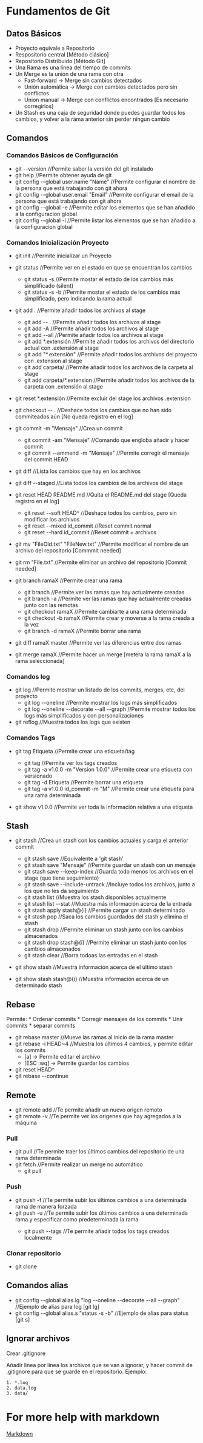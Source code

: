 # Fundamentos de Git

## Datos Básicos

* Proyecto equivale a Repositorio
* Respositorio central [Método clásico]
* Repositorio Distribuido [Método Git]
* Una Rama es una línea del tiempo de commits
* Un Merge es la unión de una rama con otra
    * Fast-forward -> Merge sin cambios detectados
    * Unión automática -> Merge con cambios detectados pero sin conflictos
    * Union manual -> Merge con conflictos encontrados [Es necesario corregirlos]
* Un Stash es una caja de seguridad donde puedes guardar todos los cambios, y volver a la rama anterior
sin perder ningun cambio

## Comandos

### Comandos Básicos de Configuración

* git --version                           //Permite saber la versión del git instalado
* git help                                //Permite obtener ayuda de git
* git config --global user.name "Name"    //Permite configurar el nombre de la persona que está trabajando con git ahora
* git config --global user.email "Email"  //Permite configurar el email de la persona que está trabajando con git ahora
* git config --global -e                  //Permite editar los elementos que se han añadido a la configuracion global
* git config --global -l                  //Permite listar los elementos que se han añadido a la configuracion global

### Comandos Inicialización Proyecto

* git init                                //Permite inicializar un Proyecto

* git status                              //Permite ver en el estado en que se encuentran los cambios
    * git status -s                       //Permite mostar el estado de los cambios más simplificado (silent)
    * git status -s -b                    //Permite mostar el estado de los cambios más simplificado, pero indicando la rama actual

* git add .                               //Permite añadir todos los archivos al stage
    * git add -- .                            //Permite añadir todos los archivos al stage
    * git add -A                              //Permite añadir todos los archivos al stage
    * git add --all                           //Permite añadir todos los archivos al stage
    * git add *.extensión                     //Permite añadir todos los archivos del directorio actual con .extensión al stage
    * git add "*.extensión"                   //Permite añadir todos los archivos del proyecto con .extension al stage
    * git add carpeta/                        //Permite añadir todos los archivos de la carpeta al stage
    * git add carpeta/*.extension             //Permite añadir todos los archivos de la carpeta con .extensión al stage

* git reset *.extensión                   //Permite excluir del stage los archivos .extension
* git checkout -- .                       //Deshace todos los cambios que no han sido commiteados aún [No queda registro en el log]

* git commit -m "Mensaje"                 //Crea un commit
    * git commit -am "Mensaje"                //Comando que engloba añadir y hacer commit
    * git commit --ammend -m "Mensaje"        //Permite corregir el mensaje del commit HEAD

* git diff                                //Lista los cambios que hay en los archivos
* git diff --staged                       //Lista todos los cambios de los archivos del stage

* git reset HEAD README.md                //Quita el README.md del stage [Queda registro en el log]
    * git reset --soft HEAD^                  //Deshace todos los cambios, pero sin modificar los archivos
    * git reset --mixed id_commit             //Reset commit normal
    * git reset --hard id_commit              //Reset commit + archivos

* git mv "FileOld.txt" "FileNew.txt"      //Permite modificar el nombre de un archivo del repositorio [Commmit needed]
* git rm "File.txt"                       //Permite eliminar un archivo del repositorio [Commit needed]

* git branch ramaX                        //Permite crear una rama
    * git branch                              //Permite ver las ramas que hay actualmente creadas
    * git branch -a                           //Permite ver las ramas que hay actualmente creadas junto con las remotas
    * git checkout ramaX                      //Permite cambiarte a una rama determinada
    * git checkout -b ramaX                   //Permite crear y moverse a la rama creada a la vez
    * git branch -d ramaX                     //Permite borrar una rama

* git diff ramaX master                   //Permite ver las diferencias entre dos ramas    
* git merge ramaX                         //Permite hacer un merge [metera la rama ramaX a la rama seleccionada]

### Comandos log

* git log                                 //Permite mostrar un listado de los commits, merges, etc, del proyecto
    * git log --oneline                           //Permite mostrar los logs más simplificados
    * git log --oneline --decorate --all --graph  //Permite mostrar todos los logs más simplificados y con personalizaciones
* git reflog                              //Muestra todos los logs que existen

### Comandos Tags

* git tag Etiqueta                        //Permite crear una etiqueta/tag
    * git tag                                 //Permite ver los tags creados
    * git tag -a v1.0.0 -m "Version 1.0.0"    //Permite crear una etiqueta con versionado
    * git tag -d Etiqueta                     //Permite borrar una etiqueta
    * git tag -a v1.0.0 id_commit -m "M"      //Permite crear una etiqueta para una rama determinada

* git show v1.0.0                         //Permite ver toda la información relativa a una etiqueta


## Stash

* git stash                               //Crea un stash con los cambios actuales y carga el anterior commit
    * git stash save                          //Equivalente a 'git stash'
    * git stash save "Mensaje"                //Permite guardar un stash con un mensaje    
    * git stash save --keep-index             //Guarda todo menos los archivos en el stage (que tiene seguimiento)
    * git stash save --include-untrack        //Incluye todos los archivos, junto a los que no les da seguimiento
    * git stash list                          //Muestra los stash disponibles actualmente
    * git stash list --stat                   //Muestra más información acerca de la entrada
    * git stash apply stash@{i}               //Permite cargar un stash determinado
    * git stash pop                           //Saca los cambios guardados del stash y elimina el stash
    * git stash drop                          //Permite eliminar un stash junto con los cambios almacenados
    * git stash drop stash@{i}                //Permite eliminar un stash junto con los cambios almacenados
    * git stash clear                         //Borra todoas las entradas en el stash

* git show stash                          //Muestra información acerca de el último stash
* git show stash stash@{i}                //Muestra información acerca de un determinado stash

## Rebase

Permite:
    * Ordenar commits
    * Corregir mensajes de los commits
    * Unir commits
    * separar commits

* git rebase master                       //Mueve las ramas al inicio de la rama master
* git rebase -i HEAD~4                    //Muestra los últimos 4 cambios, y permite editar los commits
    * [a] -> Permite editar el archivo
    * [ESC :wq] -> Permite guardar los cambios
* git reset HEAD^
* git rebase --continue

## Remote

* git remote add <remote> <url>           //Te permite añadir un nuevo origen remoto
* git remote -v                           //Te permite ver los origenes que hay agregados a la máquina

### Pull

* git pull <remote> <branch>              //Te permite traer los últimos cambios del repositorio de una rama determinada
* git fetch                                  //Permite realizar un merge no automático
   * git pull
### Push

* git push -f <remote> <branch>              //Te permite subir los últimos cambios a una determinada rama de manera forzada
* git push -u <remote> <branch>              //Te permite subir los últimos cambios a una determinada rama y especificar como predeterminada la rama <branch>
   * git push --tags                         //Te permite añadir todos los tags creados localmente
   
### Clonar repositorio

* git clone <url>
   
## Comandos alias

* git config --global alias.lg "log --oneline --decorate --all --graph"   //Ejemplo de alias para log [git lg]
* git config --global alias.s "status -s -b"                              //Ejemplo de alias para status [git s]

## Ignorar archivos

Crear .gitignore

Añadir linea por línea los archivos que se van a ignorar, y hacer commit de .gitignore para que se guarde en el repositorio. 
Ejemplo:

    1. *.log
    2. data.log
    3. data/
    
 # For more help with markdown
 
 [Markdown](https://guides.github.com/features/mastering-markdown/)
